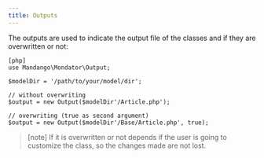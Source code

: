```yaml
---
title: Outputs
---
```


The outputs are used to indicate the output file of the classes and if they
are overwritten or not:

    [php]
    use Mandango\Mondator\Output;

    $modelDir = '/path/to/your/model/dir';

    // without overwriting
    $output = new Output($modelDir'/Article.php');

    // overwriting (true as second argument)
    $output = new Output($modelDir'/Base/Article.php', true);

> [note]
> If it is overwritten or not depends if the user is going to customize
> the class, so the changes made are not lost.